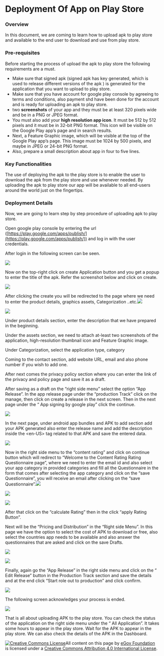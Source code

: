 # Deployment Of App on Play Store

### Overview <a href="#overview" id="overview"></a>

In this document, we are coming to learn how to upload apk to play store and available to the end user to download and use from play store.

### Pre-requisites <a href="#pre-requisites" id="pre-requisites"></a>

Before starting the process of upload the apk to play store the following requirements are a must.

* Make sure that signed apk (signed apk has key generated, which is used to release different versions of the apk ) is generated for the application that you want to upload to play store.
* Make sure that you have account for google play console by agreeing to terms and conditions, also payment shd have been done for the account and is ready for uploading an apk to play store.
* two **screenshots** of your app and they must be at least 320 pixels wide and be in a PNG or JPEG format.
* You must also add your **high resolution app icon**. It must be 512 by 512 pixels and it must be in 32-bit PNG format. This icon will be visible on the Google Play app’s page and in search results.
* Next, a Feature Graphic image, which will be visible at the top of the Google Play app’s page. This image must be 1024 by 500 pixels, and maybe in JPEG or 24-bit PNG format.
* Also, prepare a small description about app in four to five lines.

### Key Functionalities <a href="#key-functionalities" id="key-functionalities"></a>

The use of deploying the apk to the play store is to enable the user to download the apk from the play store and use whenever needed. By uploading the apk to play store our app will be available to all end-users around the world just on the fingertips.

### Deployment Details <a href="#deployment-details" id="deployment-details"></a>

Now, we are going to learn step by step procedure of uploading apk to play store.

Open google play console by entering the url ([https://play.google.com/apps/publish/](https://play.google.com/apps/publish/)) and log in with the user credentials.

After login in the following screen can be seen.

![](<../../../.gitbook/assets/1 (2).png>)

Now on the top-right click on create Application button and you get a popup to enter the title of the apk. Refer the screenshot below and click on create.

![](<../../../.gitbook/assets/2 (2) (1).png>)

After clicking the create you will be redirected to the page where we need to enter the product details, graphics assets, Categorization ..etc.![](blob:https://digit-discuss.atlassian.net/7d00ded1-de39-498a-a17b-4b811aadce50#media-blob-url=true\&id=550ffd33-cb91-4bac-b2fc-7ff4774feeb4\&collection=contentId-805372042\&contextId=805372042\&mimeType=image%2Fpng\&name=3.png\&size=115919\&width=1028\&height=467)

![](<../../../.gitbook/assets/3 (2) (1).png>)

Under product details section, enter the description that we have prepared in the beginning.

Under the assets section, we need to attach at-least two screenshots of the application, high-resolution thumbnail icon and Feature Graphic image.

Under Categorization, select the application type, category

Coming to the contact section, add website URL, email and also phone number if you wish to add one.

After next comes the privacy policy section where you can enter the link of the privacy and policy page and save it as a draft.

After saving as a draft on the “right side menu” select the option “App Release”. In the app release page under the “production Track” click on the manage, then click on create a release in the next screen. Then in the next page under the “ App signing by google play” click the continue.

![](<../../../.gitbook/assets/4 (1) (1).png>)

In the next page, under android app bundles and APK to add section add your APK generated also enter the release name and add the description inside the \<en-US> tag related to that APK and save the entered data.

![](<../../../.gitbook/assets/5 (1).png>)

Now in the right side menu to the “content rating” and click on continue button which will redirect to “Welcome to the Content Rating Rating Questionnaire page”, where we need to enter the email id and also select your app category in provided categories and fill all the Questionnaire in the form that comes after selecting the app category and click on the “save Questionnaire”, you will receive an email after clicking on the “save Questionnaire”.![](blob:https://digit-discuss.atlassian.net/6bb4ac25-c208-4afb-bf76-8be92c2c1713#media-blob-url=true\&id=b8ab85e7-617b-4515-baca-10772a55d867\&collection=contentId-805372042\&contextId=805372042\&mimeType=image%2Fpng\&name=6.png\&size=136747\&width=973\&height=338)

![](<../../../.gitbook/assets/6 (1).png>)

![](<../../../.gitbook/assets/8 (1).png>)

After that click on the “calculate Rating” then in the click “apply Rating Button”.

Next will be the “Pricing and Distribution” in the “Right side Menu”. In this page we have the option to select the cost of APK to download or free, also select the countries app needs to be available and also answer the questionnaires that are asked and click on the save Drafts.

![](<../../../.gitbook/assets/9 (1).png>)

![](<../../../.gitbook/assets/10 (1).png>)

Finally, again go the “App Release” in the right side menu and click on the “ Edit Release” button in the Production Track section and save the details and at the end click “Start role out to production” and click confirm.

![](<../../../.gitbook/assets/12 (1).png>)

The following screen acknowledges your process is ended.

![](<../../../.gitbook/assets/13 (1).png>)

That is all about uploading APK to the play store. You can check the status of the application on the right side menu under the “ All Application”. It takes some hours to appear in the play store. Wait for the APK to appear in the play store. We can also check the details of the APK in the Dashboard.

[![Creative Commons License](https://i.creativecommons.org/l/by/4.0/80x15.png)​](http://creativecommons.org/licenses/by/4.0/)All content on this page by [eGov Foundation](https://egov.org.in/) is licensed under a [Creative Commons Attribution 4.0 International License](http://creativecommons.org/licenses/by/4.0/).
